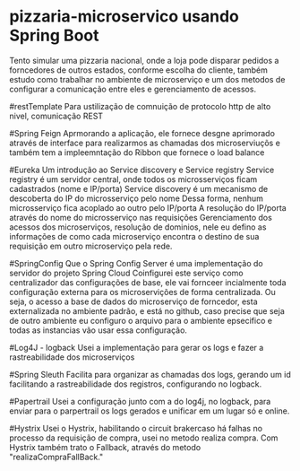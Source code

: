 # pizzaria-microservico usando Spring Boot
Tento simular uma pizzaria nacional, onde a loja pode disparar pedidos a forncedores de outros estados, conforme escolha do cliente, também estudo
como trabalhar no ambiente de microserviço e um dos metodos de configurar a comunicação entre eles e gerenciamento de acessos.


#restTemplate
Para ustilização de comnuição de protocolo http de alto nivel, comunicação REST

#Spring Feign
Aprmorando a aplicação, ele fornece desgne aprimorado através de interface para realizarmos as chamadas dos microserviuçõs e também tem a impleemntação
do Ribbon que fornece o load balance


#Eureka
Um introdução ao Service discovery e Service registry
Service registry é um servidor central, onde todos os microsserviços ficam cadastrados (nome e IP/porta)
Service discovery é um mecanismo de descoberta do IP do microsserviço pelo nome
Dessa forma, nenhum microsserviço fica acoplado ao outro pelo IP/porta
A resolução do IP/porta através do nome do microsserviço nas requisições
Gerenciamento dos acessos dos microserviços, resolução de dominios, nele eu defino as informações de como cada microserviço encontra o destino de sua
requisição em outro microserviço pela rede.

#SpringConfig
Que o Spring Config Server é uma implementação do servidor do projeto Spring Cloud
Coinfigurei este serviço como centralizador das configurações de base, ele vai fornceer incialmente toda configuração externa para os microservições de
forma centralizada. Ou seja, o acesso a base de dados do microserviço de forncedor, esta externalizada no ambiente padrão, e está no github, caso precise
que seja de outro ambiente eu configuro o arquivo para o ambiente epsecifico e todas as instancias vão usar essa configuração.

#Log4J - logback
Usei a implementação para gerar os logs e fazer a rastreabilidade dos microserviços

#Spring Sleuth
Facilita para organizar as chamadas dos logs, gerando um id facilitando a rastreabilidade dos registros, configurando no logback.

#Papertrail
Usei a configuração junto com a do log4j, no logback, para enviar para o parpertrail os logs gerados e unificar em um lugar só e online.


#Hystrix
Usei o Hystrix, habilitando o circuit brakercaso há falhas no processo da requisição de compra, usei no metodo realiza compra.
Com Hystrix também trato o Fallback, através do metodo "realizaCompraFallBack."
